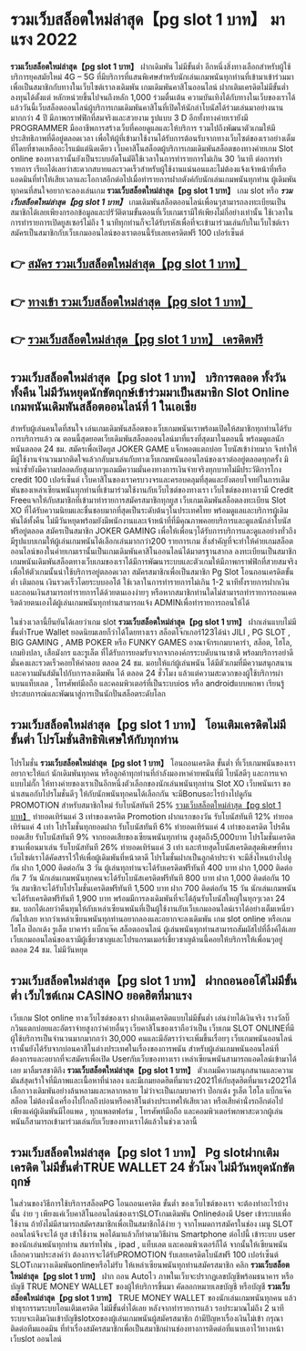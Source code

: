 # รวมเว็บสล็อตใหม่ล่าสุด【pg slot 1 บาท】  มาแรง 2022

**รวมเว็บสล็อตใหม่ล่าสุด【pg slot 1 บาท】** ฝากเดิมพัน ไม่มีขั้นต่ำ  อีกหนึ่งสิ่งทางเลือกสำหรับผู้ใช้บริการยุคสมัยใหม่ 4G – 5G ที่มีบริการที่แสนพิเศษสำหรับนักเล่นเกมพนันทุกท่านที่เข้ามาเข้าร่วมมาเพื่อเป็นสมาชิกกับทางในเว็บไซต์เราลงเดิมพัน เกมเดิมพันคาสิโนออนไลน์ ฝากเติมเครดิตไม่มีขั้นต่ำ ลงทุนได้ตั้งแต่ หลักหน่วยขึ้นไปจนถึงหลัก 1,000 ร่วมตื่นเต้น ความบันเทิงได้กับทางในเว็บของเราได้แล้ววันนี้เว็บสล็อตออนไลน์ผู้บริการเกมเดิมพันคาสิโนที่เปิดให้นักล่าโบนัสได้ร่วมเล่นมาอย่างนานมากกว่า 4 ปี มีภาพกราฟฟิกที่สมจริงและสวยงาม รูปแบบ 3 D
อีกทั้งทางค่ายเรายังมี  PROGRAMMER มืออาชีพการสร้างเว็บที่คอยดูแลและให้บริการ  รวมไปถึงพัฒนาตัวเกมให้มีประสิทธิภาพที่ดีอยู่ตลอดเวลา เพื่อให้ผู้ที่เข้ามาใช้งานได้รับการต้อนรับจากทางเว็บไซต์ของเราอย่างเต็มที่โดยที่ขาดเหลืออะไรแม้แต่นิดเดียว เว็บคาสิโนสล็อตผู้บริการเกมเดิมพันสล็อตของทางค่ายเกม Slot online ของทางเรานั้นยังเป็นระบบอัตโนมัติใช้เวลาในการทำรายการไม่เกิน 30 วินาที ต่อการทำรายการ เรียกได้เลยว่าสะดวกสบายและรวดเร็วสำหรับผู้ใช้งานแน่นอนและไม่ต้องแจ้งเจ้าหน้าที่หรือแอดมินที่ทำให้เสียเวลาและโอกาสอีกต่อไปเมื่อทำรายการฝากตังค์กับนักเล่นเกมพนันทุกท่าน
ผู้เดิมพันทุกคนที่สนใจอยากจะลองเล่นเกม **รวมเว็บสล็อตใหม่ล่าสุด【pg slot 1 บาท】** เกม slot  หรือ ***รวมเว็บสล็อตใหม่ล่าสุด【pg slot 1 บาท】*** เกมเดิมพันสล็อตออนไลน์เพื่อนๆสามารถลงทะเบียนเป็นสมาชิกได้เลยเพียงกรอกข้อมูลและปรัวัติตามขั้นตอนที่เว็บเกมเรามีให้เพียงไม่กี่อย่างเท่านั้น ใช้เวลาในการทำรายการเปิดยูสเซอร์ไม่ถึง 1 นาทีทุกท่านก็จะได้รับรหัสเพื่อที่จะเข้ามาร่วมเล่นกับในเว็บไซต์เราสมัครเป็นสมาชิกกับเว็บเกมออนไลน์ของเราตอนนี้รับเลยเครดิตฟรี 100 เปอร์เซ็นต์

## 👉 [สมัคร รวมเว็บสล็อตใหม่ล่าสุด【pg slot 1 บาท】](https://archa888.com/)
## 👉 [ทางเข้า รวมเว็บสล็อตใหม่ล่าสุด【pg slot 1 บาท】](https://archa888.com/)
## 👉 [รวมเว็บสล็อตใหม่ล่าสุด【pg slot 1 บาท】 เครดิตฟรี](https://archa888.com/)

## รวมเว็บสล็อตใหม่ล่าสุด【pg slot 1 บาท】 บริการตลอด ทั้งวัน ทั้งคืน ไม่มีวันหยุดนักขัตฤกษ์เข้าร่วมมาเป็นสมาชิก Slot Online เกมพนันเดิมพันสล็อตออนไลน์ที่ 1 ในเอเชีย

สำหรับผู้เล่นคนใดที่สนใจ เล่นเกมเดิมพันสล็อตของเว็บเกมพนันเราพร้อมเปิดให้สมาชิกทุกท่านได้รับการบริการแล้ว ณ ตอนนี้สุดยอดเว็บเดิมพันสล็อตออนไลน์มาที่แรงที่สุดมาในตอนนี้ พร้อมดูแลนักพนันตลอด 24 ชม. สมัครเพื่อเปิดยูส JOKER GAME แจ็กพอตแตกบ่อย โบนัสเข้าง่ายมาก จึงทำให้มีผู้ใช้งานจำนวนมากติดใจแล้วกลับมาเล่นกับทางเว็บเกมพนันออนไลน์ของเราต่ออยู่ตลอดทุกครั้ง มิหนำซ้ำยังมีความปลอดภัยสูงมากๆแถมมีความมั่นคงทางการเงินจ่ายจริงทุกบาทไม่มีประวัติการโกง credit 100 เปอร์เซ็นต์ เว็บคาสิโนของเราครบวงจรและครอบคลุมที่สุดและยังตอบโจทย์ในการเดิมพันของเหล่าเซียนพนันทุกท่านที่เข้ามาร่วมใช้งานกับเว็บไซต์ของทางเรา
เว็บไซต์ของทางเรามี Credit Freeแจกให้กับสมาชิกที่เข้ามาทำรายการสมัครสมาชิกทุกยูส เว็บเกมเดิมพันสล็อตลงทะเบียน Slot XO ที่ได้รับความนิยมและชื่นชอบมากที่สุดเป็นระดับต้นๆในประเทศไทย พร้อมดูแลและบริการผู้เดิมพันได้ทั้งคืน ไม่มีวันหยุดพร้อมยังมีพนักงานและเจ้าหน้าที่ที่มีคุณภาพคอยบริการและดูแลนักล่าโบนัสฟรีอยู่ตลอด สมัครเป็นสมาชิก JOKER GAMING เพื่อให้เพื่อนๆได้รับการบริการและดูแลอย่างทั่วถึงมีรูปแบบเกมให้ผู้เล่นเกมพนันได้เลือกเล่นมากกว่า200 รายการเกม
สิ่งสำคัญที่จะทำให้ค่ายเกมสล็อตออนไลน์ของในค่ายเกมเรานั้นเป็นเกมเดิมพันคาสิโนออนไลน์ได้มาตรฐานสากล ลงทะเบียนเป็นสมาชิก  เกมพนันเดิมพันสล็อตทางเว็บเกมของเราได้มีการพัฒนาระบบและตัวเกมให้มีภาพกราฟฟิกที่สวยสมจริงเพื่อให้ตัวเกมนั้นน่าใช้บริการอยู่ตลอดเวลา สมัครสมาชิกเพื่อเป็นสมาชิก  Pg Slot โอนถอนเครดิตขั้นต่ำ เติมถอน เงินรวดเร็วโดยระบบออโต้ ใช้เวลาในการทำรายการไม่เกิน 1-2 นาทีทั้งรายการฝากเงินและถอนเงินสามารถทำรายการได้ด้วยตนเองง่ายๆ หรือหากสมาชิกท่านใดไม่สามารถทำรายการถอนเคดริตด้วยตนเองได้ผู้เล่นเกมพนันทุกท่านสามารถแจ้ง ADMINเพื่อทำรายการถอนให้ได้

ในช่วงเวลานี้ยืนยันได้เลยว่าเกม slot  **รวมเว็บสล็อตใหม่ล่าสุด【pg slot 1 บาท】** ฝากเล่นแบบไม่มีขั้นต่ำTrue Wallet ยอดนิยมเลยก็ว่าได้โดยทางเรา สล็อตโจ๊กเกอร์123ได้นำ  JILI , PG SLOT , BIG GAMING , AMB POKER หรือ FUNKY GAMES อาณาจักรเกมบาคาร่า, สล็อต, ไฮโล, เกมยิงปลา, เสือมังกร และรูเล็ต ที่ได้รับการยอมรับจากจากองค์กรระบดับนานาชาติ พร้อมบริการอย่าดีมั่นคงและรวดเร็วคอยให้คำตอบ ตลอด 24 ชม. มอบให้แก่ผู้เล่นพนัน ได้มีตัวเกมที่มีความสนุกสนานและความมันส์มันไปกับการลงเดิมพัน ได้ ตลอด 24 ชั่วโมง แล้วแต่ความสะดวกของผู้ใช้บริการผ่านบนแท็บเลต , โทรศัพท์มือถือ และคอมพิวเตอร์ที่เป็นระบบios หรือ androidแบบพกพา เรียนรู้ประสบการณ์และพัฒนาสู่การเป็นนักปั่นสล็อตระดับโลก

## รวมเว็บสล็อตใหม่ล่าสุด【pg slot 1 บาท】 โอนเติมเครดิตไม่มีขั้นต่ำ โปรโมชั่นสิทธิพิเศษให้กับทุกท่าน

โปรโมชั่น **รวมเว็บสล็อตใหม่ล่าสุด【pg slot 1 บาท】** โอนถอนเครดิต ขั้นต่ำ ที่เว็บเกมพนันของเราอยากจะให้แก่  นักเดิมพันทุกคน หรือลูกค้าทุกท่านที่กำลังมองหาค่ายพนันที่มี โบนัสดีๆ และการแจกแบบไม่กั๊ก ให้ทางค่ายของเราเป็นอีกหนึ่งตัวเลือกของนักเล่นพนันทุกท่าน Slot XO เว็บพนันเรา ขอนำเสนอกับโปรโมชั่นดีๆ ให้กับนักพนันทุกคนได้เลือกกัน จะมีBonusอะไรบ้างไปดูกัน
 PROMOTION สำหรับสมาชิกใหม่ รับโบนัสทันที 25% [รวมเว็บสล็อตใหม่ล่าสุด【pg slot 1 บาท】](https://archa888.com/) ทำยอดเทิร์นแค่ 3 เท่าของเครดิต
 Promotion ฝากแรกของวัน รับโบนัสทันที 12% ทำยอดเทิร์นแค่ 4 เท่า
โปรโมชั่นทุกยอดฝาก รับโบนัสทันที 6% ทำยอดเทิร์นแค่ 4 เท่าของเครดิต
โปรคืนยอดเสีย รับโบนัสทันที 9% จากยอดเสียของเซียนพนันทุกท่าน สูงสุดถึง5,000บาท
โปรโมชั่นเครดิตชวนเพื่อนมาเล่น รับโบนัสทันที 26% ทำยอดเทิร์นแค่ 3 เท่า
และท้ายสุดโบนัสเครดิตสุดพิเศษที่ทางเว็บไซต์เราได้คัดสรรไว้ให้เพื่อผู้เดิมพันที่หน้าตาดี โปรโมชั่นฝากเป็นลูกค้าประจำ จะมีสิ่งไหนบ้างไปดูกัน
ฝาก 1,000 ติดต่อกัน 3 วัน ผู้เล่นทุกท่านจะได้รับเครดิตฟรีทันที 400 บาท
ฝาก 1,000 ติดต่อกัน 7 วัน นักเล่นเกมพนันทุกคนจะได้รับโบนัสเครดิตฟรีทันที 800 บาท
ฝาก 1,000 ติดต่อกัน 10 วัน สมาชิกจะได้รับโปรโมชั่นเครดิตฟรีทันที 1,500 บาท
ฝาก 700 ติดต่อกัน 15 วัน นักเล่นเกมพนันจะได้รับเครดิตฟรีทันที 1,900 บาท
พร้อมมีการลงเดิมพันที่จะได้ลุ้นรับโบนัสใหญ่ในทุกๆเวลา 24 ชม. บอกได้เลยว่าคืนทุนให้กับเหล่าเซียนพนันที่เป็นผู้ใช้งานกับเว็บเกมออนไลน์เราได้อย่างเต็มเหนี่ยวกันไปเลย หากว่าเหล่าเซียนพนันทุกท่านอยากลองและอยากจะลงเดิมพัน เกม slot online หรือเกมไฮโล ป๊อกเด้ง รูเล็ต บาคาร่า แบ็กแจ๊ค สล็อตออนไลน์ ผู้เล่นพนันทุกท่านสามารถสัมผัสไปที่ลิ้งค์ได้เลย เว็บเกมออนไลน์ของเรามีผู้เชี่ยวชาญและโปรแกรมเมอร์เชี่ยวชาญด้านนี้คอยให้บริการให้เพื่อนๆอยู่ ตลอด 24 ชม. ไม่มีวันหยุด

## รวมเว็บสล็อตใหม่ล่าสุด【pg slot 1 บาท】 ฝากถอนออโต้ไม่มีขั้นต่ำ  เว็บไซต์เกม CASINO ยอดฮิตที่มาแรง

เว็บเกม Slot online ทางเว็บไซต์ของเรา ฝากเติมเครดิตแบบไม่มีขั้นต่ำ เล่นง่ายได้เงินจริง รางวัลบิ๊กวินแตกบ่อยและอัตราจ่ายสูงกว่าค่ายอื่นๆ เว็บคาสิโนของเราถือว่าเป็น เว็บเกม SLOT ONLINEที่มีผู้ใช้บริการเป็นจำนวนมากมากกว่า 30,000 คนและมีอัตราว่าจะเพิ่มขึ้นเรื่อยๆ เว็บเกมพนันออนไลน์เรานั้นยังได้รับจากบ่อนคาสิโนต่างประเทศในเรื่องของการพนัน สำหรับผู้เล่นเกมพนันออนไลน์ที่ต้องการและอยากที่จะสมัครเพื่อเปิด Userกับเว็บของทางเรา เหล่าเซียนพนันสามารถแอดไลน์เข้ามาได้เลย
	มาลิ้มรสชาติถึง **รวมเว็บสล็อตใหม่ล่าสุด【pg slot 1 บาท】** ตัวเกมมีความสนุกสนานและความมันส์สุดเร้าใจที่มีภาพและเนื้อหาที่น่าลอง และมีเกมยอดฮิตที่มาแรง2021ให้กับสุดฮิตที่มาแรง2021ได้เลือกวางเดิมพันอย่างล้นหลามและหลากหลาย  ไม่ว่าจะเป็นเกมบาคาร่า ป๊อกเด้ง รูเล็ต ไฮโล แบ็กแจ๊ค สล็อต ไม่ต้องนั่งเครื่องไปไกลถึงบ่อนหรือคาสิโนต่างประเทศให้เสียเวลา หรือเสียค่านั่งรถอีกต่อไป เพียงแค่ผู้เดิมพันมีไอแพด , ทุกแพลตฟอร์ม , โทรศัพท์มือถือ และคอมพิวเตอร์พกพาสะดวกผู้เล่นพนันก็สามารถเข้ามาร่วมเล่นกับเว็บของทางเราได้แล้วในช่วงเวลานี้

## รวมเว็บสล็อตใหม่ล่าสุด【pg slot 1 บาท】 Pg slotฝากเติมเครดิต ไม่มีขั้นต่ำTRUE WALLET 24 ชั่วโมง ไม่มีวันหยุดนักขัตฤกษ์

ในส่วนของวิธีการใช้บริการสล็อตPG โอนถอนเครดิต ขั้นต่ำ ของเว็บไซต์ของเรา จะต้องทำอะไรบ้างนั้น ง่าย ๆ เพียงแค่เว็บคาสิโนออนไลน์ของเราSLOTเกมเดิมพัน Onlineต้องมี User เข้าระบบเพื่อใช้งาน ถ้ายังไม่มีสามารถสมัครสมาชิกเพื่อเป็นสมาชิกได้ง่าย ๆ จากโหมดการสมัครในช่อง เมนู SLOT ออนไลน์จึงจะได้ ยูส เข้าใช้งาน พอได้มาแล้วก็ทำตามวิธีผ่าน Smartphone ต่อไปนี้
เข้าระบบ user  ของนักเล่นพนันทุกท่าน สมาร์ทโฟน , ipad , แท็บเลต และคอมพิวเตอร์ก็ได้
จากนั้นให้เซียนพนันเลือกความประสงค์ว่า ต้องการจะได้รับPROMOTION รับเลยเครดิตโบนัสฟรี 100 เปอร์เซ็นต์  SLOTเกมวางเดิมพันonlineหรือไม่รับ
ให้เหล่าเซียนพนันทุกท่านสมัครสมาชิก คลิก **รวมเว็บสล็อตใหม่ล่าสุด【pg slot 1 บาท】** ฝาก ถอน Autoไว ภาพในเว็บจะปรากฏเลขบัญชีพร้อมธนาคาร หรือบัญชี TRUE MONEY WALLET ของผู้ให้บริการขึ้นมา
คัดลอกหมายเลขบัญชี หรือบัญชี **รวมเว็บสล็อตใหม่ล่าสุด【pg slot 1 บาท】** TRUE MONEY WALLET ของนักเล่นเกมพนันทุกคน แล้วทำธุรกรรมระบบโอนเติมเครดิต ไม่มีขั้นต่ำได้เลย
หลังจากทำรายการแล้ว รอประมาณไม่ถึง 2 นาที ระบบจะเติมเงินเข้าบัญชีslotxoของผู้เล่นเกมพนันผู้สมัครสมาชิก
ถ้ามีปัญหาเรื่องเงินไม่เข้า กรุณาติดต่อทีมแอดมิน ที่ทำเรื่องสมัครสมาชิกเพื่อเป็นสมาชิกผ่านช่องทางการติดต่อที่แนบเอาไว้ทางหน้าเว็บslot ออนไลน์


